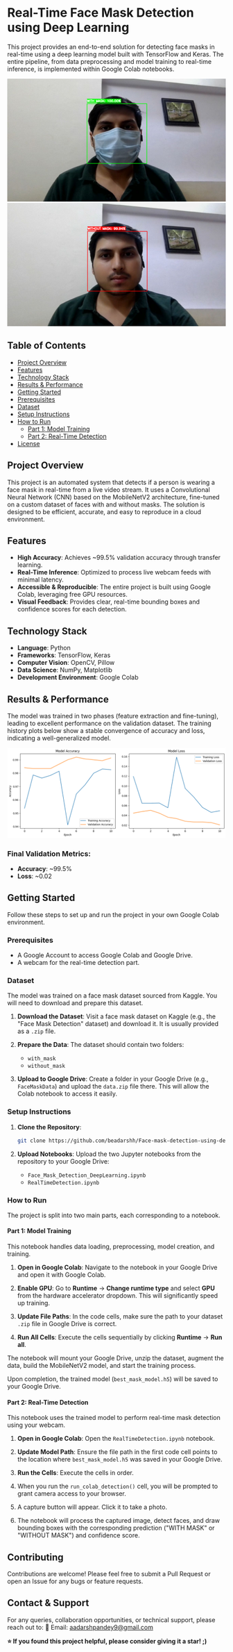 # Real-Time Face Mask Detection using Deep Learning

This project provides an end-to-end solution for detecting face masks in real-time using a deep learning model built with TensorFlow and Keras. The entire pipeline, from data preprocessing and model training to real-time inference, is implemented within Google Colab notebooks.

![Example of 'With Mask' Detection](./result%20and%20evaluation/with_mask.png)
![Example of 'Without Mask' Detection](./result%20and%20evaluation/without_mask.png)


## Table of Contents

- [Project Overview](#project-overview)
- [Features](#features)
- [Technology Stack](#technology-stack)
- [Results & Performance](#results--performance)
- [Getting Started](#getting-started)
- [Prerequisites](#prerequisites)
- [Dataset](#dataset)
- [Setup Instructions](#setup-instructions)
- [How to Run](#how-to-run)
  - [Part 1: Model Training](#part-1-model-training)
  - [Part 2: Real-Time Detection](#part-2-real-time-detection)
- [License](#license)

  

## Project Overview

This project is an automated system that detects if a person is wearing a face mask in real-time from a live video stream. It uses a Convolutional Neural Network (CNN) based on the MobileNetV2 architecture, fine-tuned on a custom dataset of faces with and without masks. The solution is designed to be efficient, accurate, and easy to reproduce in a cloud environment.



## Features

- **High Accuracy**: Achieves ~99.5% validation accuracy through transfer learning.
- **Real-Time Inference**: Optimized to process live webcam feeds with minimal latency.
- **Accessible & Reproducible**: The entire project is built using Google Colab, leveraging free GPU resources.
- **Visual Feedback**: Provides clear, real-time bounding boxes and confidence scores for each detection.



## Technology Stack

- **Language**: Python
- **Frameworks**: TensorFlow, Keras
- **Computer Vision**: OpenCV, Pillow
- **Data Science**: NumPy, Matplotlib
- **Development Environment**: Google Colab



## Results & Performance

The model was trained in two phases (feature extraction and fine-tuning), leading to excellent performance on the validation dataset. The training history plots below show a stable convergence of accuracy and loss, indicating a well-generalized model.

![Training History Visualization](./result%20and%20evaluation/visualization.png)



### Final Validation Metrics:
- **Accuracy**: ~99.5%
- **Loss**: ~0.02



## Getting Started

Follow these steps to set up and run the project in your own Google Colab environment.

### Prerequisites

- A Google Account to access Google Colab and Google Drive.
- A webcam for the real-time detection part.

### Dataset

The model was trained on a face mask dataset sourced from Kaggle. You will need to download and prepare this dataset.

1. **Download the Dataset**: Visit a face mask dataset on Kaggle (e.g., the "Face Mask Detection" dataset) and download it. It is usually provided as a `.zip` file.

2. **Prepare the Data**: The dataset should contain two folders:
   - `with_mask`
   - `without_mask`

3. **Upload to Google Drive**: Create a folder in your Google Drive (e.g., `FaceMaskData`) and upload the `data.zip` file there. This will allow the Colab notebook to access it easily.

### Setup Instructions

1. **Clone the Repository**:
   ```bash
   git clone https://github.com/beadarshh/Face-mask-detection-using-deep-learning.git
   ```

2. **Upload Notebooks**: Upload the two Jupyter notebooks from the repository to your Google Drive:
   - `Face_Mask_Detection_DeepLearning.ipynb`
   - `RealTimeDetection.ipynb`

### How to Run

The project is split into two main parts, each corresponding to a notebook.

#### Part 1: Model Training

This notebook handles data loading, preprocessing, model creation, and training.

1. **Open in Google Colab**: Navigate to the notebook in your Google Drive and open it with Google Colab.

2. **Enable GPU**: Go to **Runtime** → **Change runtime type** and select **GPU** from the hardware accelerator dropdown. This will significantly speed up training.

3. **Update File Paths**: In the code cells, make sure the path to your dataset `.zip` file in Google Drive is correct.

4. **Run All Cells**: Execute the cells sequentially by clicking **Runtime** → **Run all**.

The notebook will mount your Google Drive, unzip the dataset, augment the data, build the MobileNetV2 model, and start the training process.

Upon completion, the trained model (`best_mask_model.h5`) will be saved to your Google Drive.

#### Part 2: Real-Time Detection

This notebook uses the trained model to perform real-time mask detection using your webcam.

1. **Open in Google Colab**: Open the `RealTimeDetection.ipynb` notebook.

2. **Update Model Path**: Ensure the file path in the first code cell points to the location where `best_mask_model.h5` was saved in your Google Drive.

3. **Run the Cells**: Execute the cells in order.

4. When you run the `run_colab_detection()` cell, you will be prompted to grant camera access to your browser.

5. A capture button will appear. Click it to take a photo.

6. The notebook will process the captured image, detect faces, and draw bounding boxes with the corresponding prediction ("WITH MASK" or "WITHOUT MASK") and confidence score.



## Contributing

Contributions are welcome! Please feel free to submit a Pull Request or open an Issue for any bugs or feature requests.



## Contact & Support

For any queries, collaboration opportunities, or technical support, please reach out to:
📧 Email: aadarshpandey9@gmail.com

**⭐ If you found this project helpful, please consider giving it a star! ;)**
